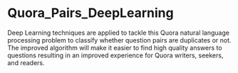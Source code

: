 # Quora_Pairs_DeepLearning

Deep Learning techniques are applied to tackle this Quora natural language processing problem to classify whether question pairs are duplicates or not. The improved algorithm will make it easier to find high quality answers to questions resulting in an improved experience for Quora writers, seekers, and readers.
